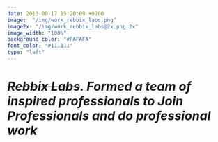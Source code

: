 ```yaml
---
date: 2013-09-17 15:20:09 +0200
image:  "/img/work_rebbix_labs.png"
image2x: "/img/work_rebbix_labs@2x.png 2x" 
image_width: "100%"
background_color: "#FAFAFA"
font_color: "#111111"
type: "left"
---
```

# *~~Rebbix Labs~~. Formed a team of inspired professionals to Join Professionals and do professional work*
